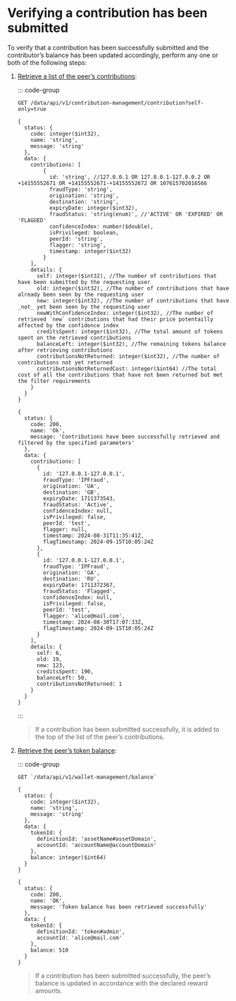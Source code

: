 # Verifying a contribution has been submitted

To verify that a contribution has been successfully submitted and the contributor’s balance has been updated accordingly, perform any one or both of the following steps:

1. [Retrieve a list of the peer’s contributions](../../api-specification/contribution-controller/retrieving-contributions.md):

   ::: code-group

   ```http [Request]
   GET /data/api/v1/contribution-management/contribution?self-only=true
   ```

   ```json5 [Output structure]
   {
     status: {
       code: integer($int32),
       name: 'string',
       message: 'string'
     },
     data: {
       contributions: [
           {
             id: 'string', //127.0.0.1 OR 127.0.0.1-127.0.0.2 OR +14155552671 OR +14155552671-+14155552672 OR 107615702016566
             fraudType: 'string',
             origination: 'string',
             destination: 'string',
             expiryDate: integer($int32),
             fraudStatus: 'string(enum)', //'ACTIVE' OR 'EXPIRED' OR 'FLAGGED'
             confidenceIndex: number($double),
             isPrivileged: boolean,
             peerId: 'string',
             flagger: 'string',
             timestamp: integer($int32)
           }
       ],
       details: {
         self: integer($int32), //The number of contributions that have been submitted by the requesting user
         old: integer($int32), //The number of contributions that have already been seen by the requesting user
         new: integer($int32), //The number of contributions that have _not_ yet been seen by the requesting user
         newWithConfidenceIndex: integer($int32), //The number of retrieved `new` contributions that had their price potentailly affected by the confidence index
         creditsSpent: integer($int32), //The total amount of tokens spent on the retrieved contributions
         balanceLeft: integer($int32), //The remaining tokens balance after retrieving contributions
         contributionsNotReturned: integer($int32), //The number of contributions not yet returned
         contributionsNotReturnedCost: integer($int64) //The total cost of all the contributions that have not been returned but met the filter requirements
       }
     }
   }
   ```

   ```json5 [Output example]
   {
     status: {
       code: 200,
       name: 'Ok',
       message: 'Contributions have been successfully retrieved and filtered by the specified parameters'
     },
     data: {
       contributions: [
         {
           id: '127.0.0.1-127.0.0.1',
           fraudType: 'IPFraud',
           origination: 'UA',
           destination: 'GB',
           expiryDate: 1711373543,
           fraudStatus: 'Active',
           confidenceIndex: null,
           isPrivileged: false,
           peerId: 'test',
           flagger: null,
           timestamp: 2024-08-31T11:35:41Z,
           flagTimestamp: 2024-09-15T10:05:24Z
         },
         {
           id: '127.0.0.1-127.0.0.1',
           fraudType: 'IPFraud',
           origination: 'GA',
           destination: 'RU',
           expiryDate: 1711372367,
           fraudStatus: 'Flagged',
           confidenceIndex: null,
           isPrivileged: false,
           peerId: 'test',
           flagger: 'alice@mail.com',
           timestamp: 2024-08-30T17:07:33Z,
           flagTimestamp: 2024-09-15T10:05:24Z
         }
       ],
       details: {
         self: 6,
         old: 19,
         new: 123,
         creditsSpent: 190,
         balanceLeft: 50,
         contributionsNotReturned: 1
       }
     }
   }
   ```

   :::

   > If a contribution has been submitted successfully, it is added to the top of the list of the peer’s contributions.

2. [Retrieve the peer’s token balance](../../api-specification/wallet-controller/retrieving-token-balance.md):

   ::: code-group

   ```http [Request]
   GET `/data/api/v1/wallet-management/balance`
   ```

   ```json5 [Output structure]
   {
     status: {
       code: integer($int32),
       name: 'string',
       message: 'string'
     },
     data: {
       tokenId: {
         definitionId: 'assetName#assetDomain',
         accountId: 'accountName@accountDomain'
       },
       balance: integer($int64)
     }
   }
   ```

   ```json5 [Output request]
   {
     status: {
       code: 200,
       name: 'OK',
       message: 'Token balance has been retrieved successfully'
     },
     data: {
       tokenId: {
         definitionId: 'token#admin',
         accountId: 'alice@mail.com'
       },
       balance: 510
     }
   }
   ```

   > If a contribution has been submitted successfully, the peer’s balance is updated in accordance with the declared reward amounts.
